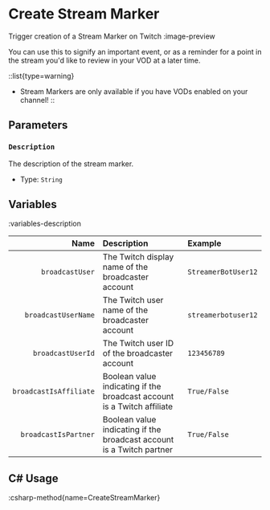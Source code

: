 # Create Stream Marker
Trigger creation of a Stream Marker on Twitch
:image-preview

You can use this to signify an important event, or as a reminder for a point in the stream you'd like to review in your VOD at a later time.

::list{type=warning}
- Stream Markers are only available if you have VODs enabled on your channel!
::

## Parameters
### `Description`
The description of the stream marker.
- Type: `String`

## Variables
:variables-description

|                   Name | Description                                                             | Example             |
|-----------------------:|:------------------------------------------------------------------------|:--------------------|
|        `broadcastUser` | The Twitch display name of the broadcaster account                      | `StreamerBotUser12` |
|    `broadcastUserName` | The Twitch user name of the broadcaster account                         | `streamerbotuser12` |
|      `broadcastUserId` | The Twitch user ID of the broadcaster account                           | `123456789`         |
| `broadcastIsAffiliate` | Boolean value indicating if the broadcast account is a Twitch affiliate | `True/False`        |
|   `broadcastIsPartner` | Boolean value indicating if the broadcast account is a Twitch partner   | `True/False`        |

## C# Usage
:csharp-method{name=CreateStreamMarker}